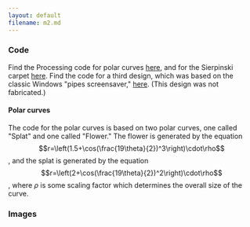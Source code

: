 ```yaml
---
layout: default
filename: m2.md
---
```

### Code
Find the Processing code for polar curves [here](https://github.com/melodyhsu47/CompFab-2025/blob/main/polar.pde), and for the Sierpinski carpet [here](https://github.com/melodyhsu47/CompFab-2025/blob/main/sierpinski.pde). Find the code for a third design, which was based on the classic Windows "pipes screensaver," [here](https://1j01.github.io/pipes/). (This design was not fabricated.) 

#### Polar curves
The code for the polar curves is based on two polar curves, one called "Splat" and one called "Flower."
The flower is generated by the equation $$r=\left(1.5+\cos(\frac{19\theta}{2})^3\right)\cdot\rho$$, and the splat is generated by the equation $$r=\left(2+\cos(\frac{19\theta}{2})^2\right)\cdot\rho$$, where $\rho$ is some scaling factor which determines the overall size of the curve.

### Images


